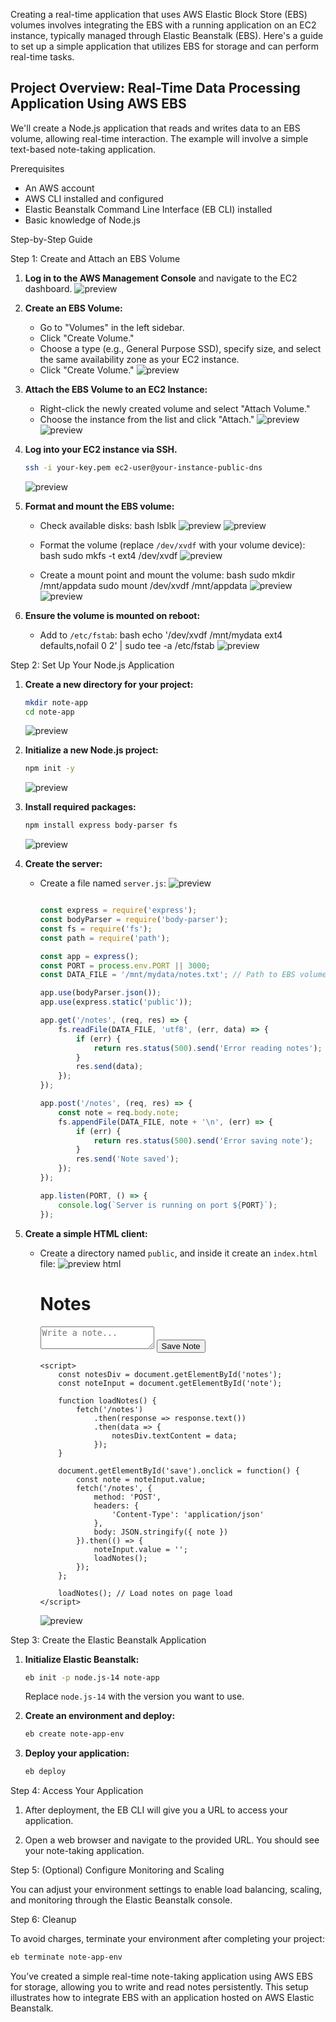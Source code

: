 Creating a real-time application that uses AWS Elastic Block Store (EBS) 
volumes involves integrating the EBS with a running application on an EC2 instance, 
typically managed through Elastic Beanstalk (EBS). 
Here's a guide to set up a simple application that utilizes EBS for storage and can perform real-time tasks.

## Project Overview: Real-Time Data Processing Application Using AWS EBS

We'll create a Node.js application that reads and writes data to an EBS volume, allowing real-time interaction. 
The example will involve a simple text-based note-taking application.

Prerequisites
- An AWS account
- AWS CLI installed and configured
- Elastic Beanstalk Command Line Interface (EB CLI) installed
- Basic knowledge of Node.js

Step-by-Step Guide

Step 1: Create and Attach an EBS Volume

1. **Log in to the AWS Management Console** and navigate to the EC2 dashboard.
    ![preview](images1/dp%20instance%20created.png)
2. **Create an EBS Volume:**
   - Go to "Volumes" in the left sidebar.
   - Click "Create Volume."
   - Choose a type (e.g., General Purpose SSD), specify size, and select the same availability zone as your EC2 instance.
   - Click "Create Volume."
   ![preview](images1/dp%20volume%20created.png)


3. **Attach the EBS Volume to an EC2 Instance:**
   - Right-click the newly created volume and select "Attach Volume."
   - Choose the instance from the list and click "Attach."
![preview](images1/attch%20volum.png)
![preview](images1/attching%20volume%202.png)
4. **Log into your EC2 instance via SSH.**
   ```bash
   ssh -i your-key.pem ec2-user@your-instance-public-dns
   ```
   ![preview](images1/sever%20connecting.png)

5. **Format and mount the EBS volume:**
   - Check available disks:
     bash
     lsblk
     ![preview](images1/storage%20checking.png)
     ![preview](images1/storage%20checking2.png)

     
     
   - Format the volume (replace `/dev/xvdf` with your volume device):
     bash
     sudo mkfs -t ext4 /dev/xvdf
     ![preview](images1/format%20storage.png)
     
   - Create a mount point and mount the volume:
     bash
     sudo mkdir /mnt/appdata
     sudo mount /dev/xvdf /mnt/appdata
     ![preview](images1/make%20folder%20app-data.png)
     ![preview](images1/creating%20app%20data.png)

6. **Ensure the volume is mounted on reboot:**
   - Add to `/etc/fstab`:
     bash
     echo '/dev/xvdf /mnt/mydata ext4 defaults,nofail 0 2' | sudo tee -a /etc/fstab
     ![preview](images1/storage%20mounted%20to%20app%20data.png)

Step 2: Set Up Your Node.js Application

1. **Create a new directory for your project:**
   ```bash
   mkdir note-app
   cd note-app
   ```
   ![preview](images1/for%20node%20js.png)

2. **Initialize a new Node.js project:**
   ```bash
   npm init -y
   ```
   ![preview](images1/npm%20init%20-y.png)

3. **Install required packages:**
   ```bash
   npm install express body-parser fs
   ```
   ![preview](images1/install%20required%20packages.png
   )

4. **Create the server:**
   - Create a file named `server.js`:
   ![preview](images1/create%20server%20file.png)
     ```javascript
     
     const express = require('express');
     const bodyParser = require('body-parser');
     const fs = require('fs');
     const path = require('path');

     const app = express();
     const PORT = process.env.PORT || 3000;
     const DATA_FILE = '/mnt/mydata/notes.txt'; // Path to EBS volume

     app.use(bodyParser.json());
     app.use(express.static('public'));

     app.get('/notes', (req, res) => {
         fs.readFile(DATA_FILE, 'utf8', (err, data) => {
             if (err) {
                 return res.status(500).send('Error reading notes');
             }
             res.send(data);
         });
     });

     app.post('/notes', (req, res) => {
         const note = req.body.note;
         fs.appendFile(DATA_FILE, note + '\n', (err) => {
             if (err) {
                 return res.status(500).send('Error saving note');
             }
             res.send('Note saved');
         });
     });

     app.listen(PORT, () => {
         console.log(`Server is running on port ${PORT}`);
     });
     ```

5. **Create a simple HTML client:**
   - Create a directory named `public`, and inside it create an `index.html` file:
   ![preview](images1/make%20public%20directory.png/)
     html
     
     <!DOCTYPE html>
     <html>
     <head>
         <title>Real-Time Notes</title>
     </head>
     <body>
         <h1>Notes</h1>
         <div id="notes"></div>
         <textarea id="note" placeholder="Write a note..."></textarea>
         <button id="save">Save Note</button>

         <script>
             const notesDiv = document.getElementById('notes');
             const noteInput = document.getElementById('note');

             function loadNotes() {
                 fetch('/notes')
                     .then(response => response.text())
                     .then(data => {
                         notesDiv.textContent = data;
                     });
             }

             document.getElementById('save').onclick = function() {
                 const note = noteInput.value;
                 fetch('/notes', {
                     method: 'POST',
                     headers: {
                         'Content-Type': 'application/json'
                     },
                     body: JSON.stringify({ note })
                 }).then(() => {
                     noteInput.value = '';
                     loadNotes();
                 });
             };

             loadNotes(); // Load notes on page load
         </script>
     </body>
     </html>

     ![preview](images1/acces%20server.png)
     
     

Step 3: Create the Elastic Beanstalk Application

1. **Initialize Elastic Beanstalk:**
   ```bash
   eb init -p node.js-14 note-app
   ```
   Replace `node.js-14` with the version you want to use.

2. **Create an environment and deploy:**
   ```bash
   eb create note-app-env
   ```

3. **Deploy your application:**
   ```bash
   eb deploy
   ```

Step 4: Access Your Application

1. After deployment, the EB CLI will give you a URL to access your application.

2. Open a web browser and navigate to the provided URL. You should see your note-taking application.

Step 5: (Optional) Configure Monitoring and Scaling

You can adjust your environment settings to enable load balancing, scaling, and monitoring through the Elastic Beanstalk console.

Step 6: Cleanup

To avoid charges, terminate your environment after completing your project:

```bash
eb terminate note-app-env
```


You’ve created a simple real-time note-taking application using AWS EBS for storage,
allowing you to write and read notes persistently.
This setup illustrates how to integrate EBS with an application hosted on AWS Elastic Beanstalk.